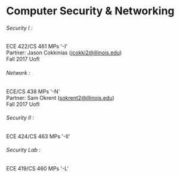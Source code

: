 # Computer Security & Networking
###### Security I :
ECE 422/CS 461 MPs '-I'  
Partner: Jason Cokkinias (jcokki2@illinois.edu)  
Fall 2017 UofI  
###### Network :
ECE/CS 438 MPs '-N'  
Partner: Sam Okrent (sokrent2@illinois.edu)  
Fall 2017 UofI  
###### Security II :
ECE 424/CS 463 MPs '-II'  
###### Security Lab :
ECE 419/CS 460 MPs '-L'  